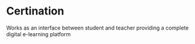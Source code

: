 Certination
==========
Works as an interface between student and teacher providing a complete digital e-learning platform
